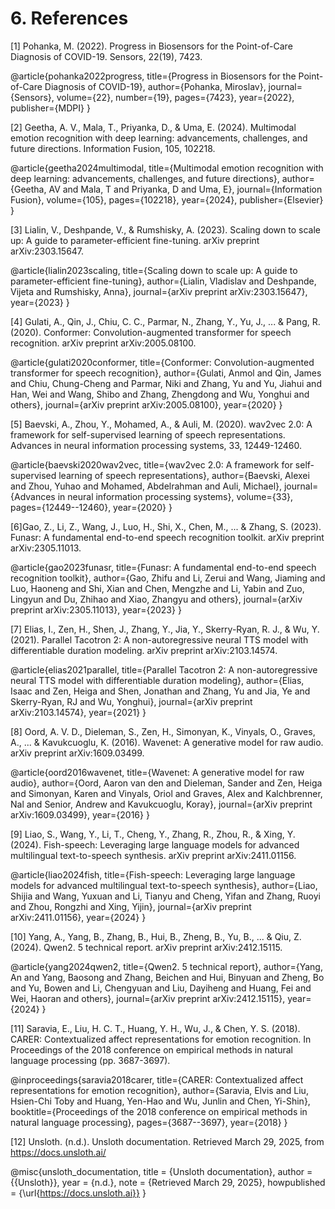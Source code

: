 # 6. References

[1] Pohanka, M. (2022). Progress in Biosensors for the Point-of-Care Diagnosis of COVID-19. Sensors, 22(19), 7423.

@article{pohanka2022progress,
  title={Progress in Biosensors for the Point-of-Care Diagnosis of COVID-19},
  author={Pohanka, Miroslav},
  journal={Sensors},
  volume={22},
  number={19},
  pages={7423},
  year={2022},
  publisher={MDPI}
}

[2] Geetha, A. V., Mala, T., Priyanka, D., & Uma, E. (2024). Multimodal emotion recognition with deep learning: advancements, challenges, and future directions. Information Fusion, 105, 102218.

@article{geetha2024multimodal,
  title={Multimodal emotion recognition with deep learning: advancements, challenges, and future directions},
  author={Geetha, AV and Mala, T and Priyanka, D and Uma, E},
  journal={Information Fusion},
  volume={105},
  pages={102218},
  year={2024},
  publisher={Elsevier}
}

[3] Lialin, V., Deshpande, V., & Rumshisky, A. (2023). Scaling down to scale up: A guide to parameter-efficient fine-tuning. arXiv preprint arXiv:2303.15647.

@article{lialin2023scaling,
  title={Scaling down to scale up: A guide to parameter-efficient fine-tuning},
  author={Lialin, Vladislav and Deshpande, Vijeta and Rumshisky, Anna},
  journal={arXiv preprint arXiv:2303.15647},
  year={2023}
}


[4] Gulati, A., Qin, J., Chiu, C. C., Parmar, N., Zhang, Y., Yu, J., ... & Pang, R. (2020). Conformer: Convolution-augmented transformer for speech recognition. arXiv preprint arXiv:2005.08100.

@article{gulati2020conformer,
  title={Conformer: Convolution-augmented transformer for speech recognition},
  author={Gulati, Anmol and Qin, James and Chiu, Chung-Cheng and Parmar, Niki and Zhang, Yu and Yu, Jiahui and Han, Wei and Wang, Shibo and Zhang, Zhengdong and Wu, Yonghui and others},
  journal={arXiv preprint arXiv:2005.08100},
  year={2020}
}

[5] Baevski, A., Zhou, Y., Mohamed, A., & Auli, M. (2020). wav2vec 2.0: A framework for self-supervised learning of speech representations. Advances in neural information processing systems, 33, 12449-12460.

@article{baevski2020wav2vec,
  title={wav2vec 2.0: A framework for self-supervised learning of speech representations},
  author={Baevski, Alexei and Zhou, Yuhao and Mohamed, Abdelrahman and Auli, Michael},
  journal={Advances in neural information processing systems},
  volume={33},
  pages={12449--12460},
  year={2020}
}

[6]Gao, Z., Li, Z., Wang, J., Luo, H., Shi, X., Chen, M., ... & Zhang, S. (2023). Funasr: A fundamental end-to-end speech recognition toolkit. arXiv preprint arXiv:2305.11013.

@article{gao2023funasr,
  title={Funasr: A fundamental end-to-end speech recognition toolkit},
  author={Gao, Zhifu and Li, Zerui and Wang, Jiaming and Luo, Haoneng and Shi, Xian and Chen, Mengzhe and Li, Yabin and Zuo, Lingyun and Du, Zhihao and Xiao, Zhangyu and others},
  journal={arXiv preprint arXiv:2305.11013},
  year={2023}
}

[7] Elias, I., Zen, H., Shen, J., Zhang, Y., Jia, Y., Skerry-Ryan, R. J., & Wu, Y. (2021). Parallel Tacotron 2: A non-autoregressive neural TTS model with differentiable duration modeling. arXiv preprint arXiv:2103.14574.

@article{elias2021parallel,
  title={Parallel Tacotron 2: A non-autoregressive neural TTS model with differentiable duration modeling},
  author={Elias, Isaac and Zen, Heiga and Shen, Jonathan and Zhang, Yu and Jia, Ye and Skerry-Ryan, RJ and Wu, Yonghui},
  journal={arXiv preprint arXiv:2103.14574},
  year={2021}
}

[8] Oord, A. V. D., Dieleman, S., Zen, H., Simonyan, K., Vinyals, O., Graves, A., ... & Kavukcuoglu, K. (2016). Wavenet: A generative model for raw audio. arXiv preprint arXiv:1609.03499.

@article{oord2016wavenet,
  title={Wavenet: A generative model for raw audio},
  author={Oord, Aaron van den and Dieleman, Sander and Zen, Heiga and Simonyan, Karen and Vinyals, Oriol and Graves, Alex and Kalchbrenner, Nal and Senior, Andrew and Kavukcuoglu, Koray},
  journal={arXiv preprint arXiv:1609.03499},
  year={2016}
}

[9] Liao, S., Wang, Y., Li, T., Cheng, Y., Zhang, R., Zhou, R., & Xing, Y. (2024). Fish-speech: Leveraging large language models for advanced multilingual text-to-speech synthesis. arXiv preprint arXiv:2411.01156.

@article{liao2024fish,
  title={Fish-speech: Leveraging large language models for advanced multilingual text-to-speech synthesis},
  author={Liao, Shijia and Wang, Yuxuan and Li, Tianyu and Cheng, Yifan and Zhang, Ruoyi and Zhou, Rongzhi and Xing, Yijin},
  journal={arXiv preprint arXiv:2411.01156},
  year={2024}
}


[10] Yang, A., Yang, B., Zhang, B., Hui, B., Zheng, B., Yu, B., ... & Qiu, Z. (2024). Qwen2. 5 technical report. arXiv preprint arXiv:2412.15115.

@article{yang2024qwen2,
  title={Qwen2. 5 technical report},
  author={Yang, An and Yang, Baosong and Zhang, Beichen and Hui, Binyuan and Zheng, Bo and Yu, Bowen and Li, Chengyuan and Liu, Dayiheng and Huang, Fei and Wei, Haoran and others},
  journal={arXiv preprint arXiv:2412.15115},
  year={2024}
}

[11] Saravia, E., Liu, H. C. T., Huang, Y. H., Wu, J., & Chen, Y. S. (2018). CARER: Contextualized affect representations for emotion recognition. In Proceedings of the 2018 conference on empirical methods in natural language processing (pp. 3687-3697).

@inproceedings{saravia2018carer,
  title={CARER: Contextualized affect representations for emotion recognition},
  author={Saravia, Elvis and Liu, Hsien-Chi Toby and Huang, Yen-Hao and Wu, Junlin and Chen, Yi-Shin},
  booktitle={Proceedings of the 2018 conference on empirical methods in natural language processing},
  pages={3687--3697},
  year={2018}
}

[12] Unsloth. (n.d.). Unsloth documentation. Retrieved March 29, 2025, from https://docs.unsloth.ai/

@misc{unsloth_documentation,
  title        = {Unsloth documentation},
  author       = {{Unsloth}},
  year         = {n.d.},
  note         = {Retrieved March 29, 2025},
  howpublished = {\url{https://docs.unsloth.ai}}
}

